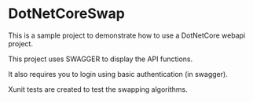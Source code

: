 # DotNetCoreSwap

This is a sample project to demonstrate how to use a DotNetCore webapi project.

This project uses SWAGGER to display the API functions.

It also requires you to login using basic authentication (in swagger).

Xunit tests are created to test the swapping algorithms.
